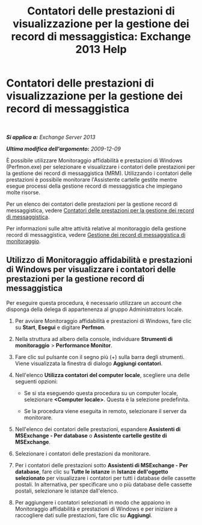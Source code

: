 ﻿---
title: 'Contatori delle prestazioni di visualizzazione per la gestione dei record di messaggistica: Exchange 2013 Help'
TOCTitle: Contatori delle prestazioni di visualizzazione per la gestione dei record di messaggistica
ms:assetid: ec374d31-2797-4f8b-8c96-3839d01a662c
ms:mtpsurl: https://technet.microsoft.com/it-it/library/Bb397227(v=EXCHG.150)
ms:contentKeyID: 51407439
ms.date: 05/22/2018
mtps_version: v=EXCHG.150
ms.translationtype: MT
---

# Contatori delle prestazioni di visualizzazione per la gestione dei record di messaggistica

 

_**Si applica a:** Exchange Server 2013_

_**Ultima modifica dell'argomento:** 2009-12-09_

È possibile utilizzare Monitoraggio affidabilità e prestazioni di Windows (Perfmon.exe) per selezionare e visualizzare i contatori delle prestazioni per la gestione dei record di messaggistica (MRM). Utilizzando i contatori delle prestazioni è possibile monitorare l'Assistente cartelle gestite mentre esegue processi della gestione record di messaggistica che impiegano molte risorse.

Per un elenco dei contatori delle prestazioni per la gestione record di messaggistica, vedere [Contatori delle prestazioni per la gestione dei record di messaggistica](performance-counters-for-messaging-records-management-exchange-2013-help.md).

Per informazioni sulle altre attività relative al monitoraggio della gestione record di messaggistica, vedere [Gestione dei record di messaggistica di monitoraggio](monitoring-messaging-records-management-exchange-2013-help.md).

## Utilizzo di Monitoraggio affidabilità e prestazioni di Windows per visualizzare i contatori delle prestazioni per la gestione record di messaggistica

Per eseguire questa procedura, è necessario utilizzare un account che disponga della delega di appartenenza al gruppo Administrators locale.

1.  Per avviare Monitoraggio affidabilità e prestazioni di Windows, fare clic su **Start**, **Esegui** e digitare **Perfmon**.

2.  Nella struttura ad albero della console, individuare **Strumenti di monitoraggio** \> **Performance Monitor**.

3.  Fare clic sul pulsante con il segno più (+) sulla barra degli strumenti. Viene visualizzata la finestra di dialogo **Aggiungi contatori**.

4.  Nell'elenco **Utilizza contatori del computer locale**, scegliere una delle seguenti opzioni:
    
      - Se si sta eseguendo questa procedura su un computer locale, selezionare **\<Computer locale\>**. Questa è la selezione predefinita.
    
      - Se la procedura viene eseguita in remoto, selezionare il server da monitorare.

5.  Nell'elenco dei contatori delle prestazioni, espandere **Assistenti di MSExchange - Per database** o **Assistente cartelle gestite di MSExchange**.

6.  Selezionare i contatori delle prestazioni da monitorare.

7.  Per i contatori delle prestazioni sotto **Assistenti di MSExchange - Per database**, fare clic su **Tutte le istanze** in **Istanze dell'oggetto selezionato** per visualizzare i contatori per tutti i database delle cassette postali. In alternativa, per specificare uno o più database delle cassette postali, selezionare le istanze dall'elenco.

8.  Per aggiungere i contatori selezionati in modo che appaiono in Monitoraggio affidabilità e prestazioni di Windows e per iniziare a raccogliere dati sulle prestazioni, fare clic su **Aggiungi**.

